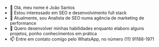 - 👋 Olá, meu nome é João Santos
- 👀 Estou interessado em SEO e desenvolvimento full stack
- 🌱 Atualmente, sou Analista de SEO numa agência de marketing de performance
- 💞️ Quero desenvolver minhas habilidades enquanto elaboro alguns projetos, ponho conhecimentos em prática
- 📫 Entre em contato comigo pelo WhatsApp, no número (11) 91188-1971

<!---
TitoButkus/TitoButkus is a ✨ special ✨ repository because its `README.md` (this file) appears on your GitHub profile.
You can click the Preview link to take a look at your changes.
--->
